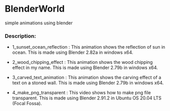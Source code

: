 # BlenderWorld
simple animations using blender

### Description:

+ 1_sunset_ocean_reflection : This animation shows the reflection of sun in ocean. This is made using Blender 2.82a in windows x64.

+ 2_wood_chipping_effect : This animation shows the wood chipping effect in my name. This is made using Blender 2.79b in windows x64.

+ 3_carved_text_animation : This animation shows the carving effect of a text on a stoned wall. This is made using Blender 2.79b in windows x64.

+ 4_make_png_transparent : This video shows how to make png file transparent. This is made using Blender 2.91.2 in Ubuntu OS 20.04 LTS (Focal Fossa).
